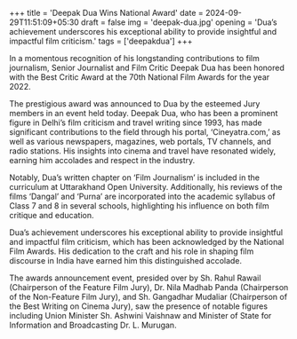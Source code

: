 +++
title = 'Deepak Dua Wins National Award'
date = 2024-09-29T11:51:09+05:30
draft = false
img = 'deepak-dua.jpg'
opening = 'Dua’s achievement underscores his exceptional ability to provide insightful and impactful film criticism.'
tags = ['deepakdua']
+++

In a momentous recognition of his longstanding contributions to film journalism, Senior Journalist and Film Critic Deepak Dua has been honored with the Best Critic Award at the 70th National Film Awards for the year 2022.

The prestigious award was announced to Dua by the esteemed Jury members in an event held today. Deepak Dua, who has been a prominent figure in Delhi’s film criticism and travel writing since 1993, has made significant contributions to the field through his portal, ‘Cineyatra.com,’ as well as various newspapers, magazines, web portals, TV channels, and radio stations. His insights into cinema and travel have resonated widely, earning him accolades and respect in the industry.

Notably, Dua’s written chapter on ‘Film Journalism’ is included in the curriculum at Uttarakhand Open University. Additionally, his reviews of the films ‘Dangal’ and ‘Purna’ are incorporated into the academic syllabus of Class 7 and 8 in several schools, highlighting his influence on both film critique and education.

Dua’s achievement underscores his exceptional ability to provide insightful and impactful film criticism, which has been acknowledged by the National Film Awards. His dedication to the craft and his role in shaping film discourse in India have earned him this distinguished accolade.

The awards announcement event, presided over by Sh. Rahul Rawail (Chairperson of the Feature Film Jury), Dr. Nila Madhab Panda (Chairperson of the Non-Feature Film Jury), and Sh. Gangadhar Mudaliar (Chairperson of the Best Writing on Cinema Jury), saw the presence of notable figures including Union Minister Sh. Ashwini Vaishnaw and Minister of State for Information and Broadcasting Dr. L. Murugan.

